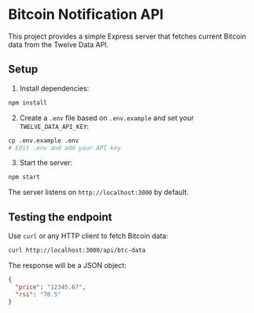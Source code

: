 # Bitcoin Notification API

This project provides a simple Express server that fetches current Bitcoin data from the Twelve Data API.

## Setup

1. Install dependencies:

```bash
npm install
```

2. Create a `.env` file based on `.env.example` and set your `TWELVE_DATA_API_KEY`:

```bash
cp .env.example .env
# Edit .env and add your API key
```

3. Start the server:

```bash
npm start
```

The server listens on `http://localhost:3000` by default.

## Testing the endpoint

Use `curl` or any HTTP client to fetch Bitcoin data:

```bash
curl http://localhost:3000/api/btc-data
```

The response will be a JSON object:

```json
{
  "price": "12345.67",
  "rsi": "70.5"
}
```
